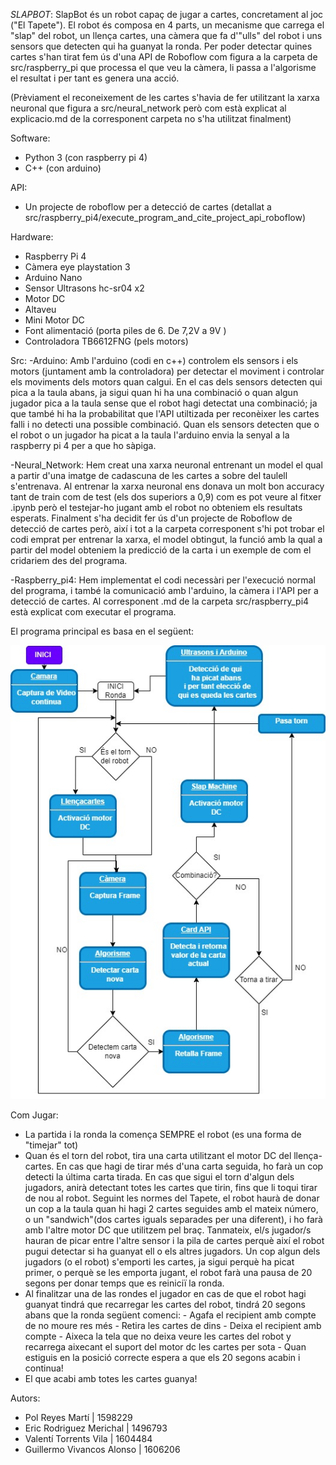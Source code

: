 *SLAPBOT*:
SlapBot és un robot capaç de jugar a cartes, concretament al joc ("El Tapete"). El robot és composa en 4 parts, un mecanisme que carrega el "slap" del robot, un llença cartes, una càmera que fa d'"ulls" del robot i uns sensors que detecten qui ha guanyat la ronda.
Per poder detectar quines cartes s'han tirat fem ús d'una API de Roboflow com figura a la carpeta de src/raspberry_pi que processa el que veu la càmera, li passa a l'algorisme el resultat i per tant es genera una acció.

(Prèviament el reconeixement de les cartes s'havia de fer utilitzant la xarxa neuronal que figura a src/neural_network però com està explicat al explicacio.md de la corresponent carpeta no s'ha utilitzat finalment)

Software:
- Python 3 (con raspberry pi 4)
- C++ (con arduino)

API:
- Un projecte de roboflow per a detecció de cartes (detallat a src/raspberry_pi4/execute_program_and_cite_project_api_roboflow)

Hardware:
- Raspberry Pi 4
- Càmera eye playstation 3
- Arduino Nano
- Sensor Ultrasons hc-sr04 x2
- Motor DC 
- Altaveu
- Mini Motor DC
- Font alimentació (porta piles de 6. De 7,2V a 9V )
- Controladora TB6612FNG (pels motors)

Src:
-Arduino:
        Amb l'arduino (codi en c++) controlem els sensors i els motors (juntament amb la controladora) per detectar el moviment i controlar els moviments dels motors quan calgui.
        En el cas dels sensors detecten qui pica a la taula abans, ja sigui quan hi ha una combinació o quan algun jugador pica a la taula sense que el robot hagi detectat una combinació; ja que també hi ha la probabilitat que l'API utiltizada per reconèixer les cartes falli i no detecti una possible combinació. Quan els sensors detecten que o el robot o un jugador ha picat a la taula l'arduino envia la senyal a la raspberry pi 4 per a que ho sàpiga.

-Neural_Network:
        Hem creat una xarxa neuronal entrenant un model el qual a partir d'una imatge de cadascuna de les cartes a sobre del taulell s'entrenava. Al entrenar la xarxa neuronal ens donava un molt bon accuracy tant de train com de test (els dos superiors a 0,9) com es pot veure al fitxer .ipynb però el testejar-ho jugant amb el robot no obteniem els resultats esperats. Finalment s'ha decidit fer ús d'un projecte de Roboflow de detecció de cartes però, així i tot a la carpeta corresponent s'hi pot trobar el codi emprat per entrenar la xarxa, el model obtingut, la funció amb la qual a partir del model obteniem la predicció de la carta i un exemple de com el cridariem des del programa.

-Raspberry_pi4:
        Hem implementat el codi necessàri per l'execució normal del programa, i també la comunicació amb l'arduino, la càmera i l'API per a detecció de cartes. Al corresponent .md de la carpeta src/raspberry_pi4 està explicat com executar el programa.
        
El programa principal es basa en el següent:

![Image text](https://github.com/1606206/SlapBot_RLP/blob/main/src/diagrama_software.jpg)




Com Jugar:
- La partida i la ronda la comença SEMPRE el robot (es una forma de "timejar" tot)
- Quan és el torn del robot, tira una carta utilitzant el motor DC del llença-cartes. En cas que hagi de tirar més d'una carta seguida, ho farà un cop detecti la última carta tirada. En cas que sigui el torn d'algun dels jugadors, anirà detectant totes les cartes que tirin, fins que li toqui tirar de nou al robot. Seguint les normes del Tapete, el robot haurà de donar un cop a la taula quan hi hagi 2 cartes seguides amb el mateix número, o un "sandwich"(dos cartes iguals separades per una diferent), i ho farà amb l'altre motor DC que utilitzem pel braç. Tanmateix, el/s jugador/s hauran de picar entre l'altre sensor i la pila de cartes perquè així el robot pugui detectar si ha guanyat ell o els altres jugadors. Un cop algun dels jugadors (o el robot) s'emporti les cartes, ja sigui perquè ha picat primer, o perquè se les emporta jugant, el robot farà una pausa de 20 segons per donar temps que es reiniciï la ronda.
- Al finalitzar una de las rondes el jugador en cas de que el robot hagi guanyat tindrá que recarregar les cartes del robot, tindrá 20 segons abans que la ronda següent comenci:
        - Agafa el recipient amb compte de no moure res més
        - Retira les cartes de dins
        - Deixa el recipient amb compte
        - Aixeca la tela que no deixa veure les cartes del robot y recarrega aixecant el suport del motor dc les cartes per sota
        - Quan estiguis en la posició correcte espera a que els 20 segons acabin i continua!
- El que acabi amb totes les cartes guanya!


Autors:
- Pol Reyes Martí  | 1598229
- Eric Rodriguez Merichal | 1496793
- Valentí Torrents Vila | 1604484
- Guillermo Vivancos Alonso | 1606206


